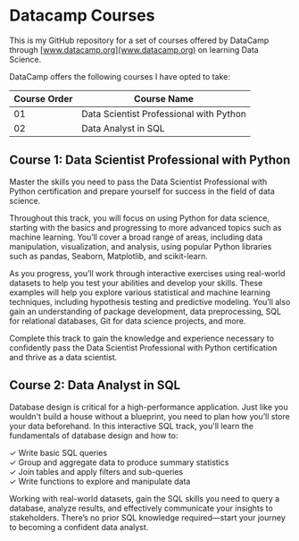 # Datacamp Courses

This is my GitHub repository for a set of courses offered by DataCamp through [www.datacamp.org](www.datacamp.org) on learning Data Science.

DataCamp offers the following courses I have opted to take:

| Course Order      | Course Name |
| ----------- | ----------- |
| 01      | Data Scientist Professional with Python       |
| 02   | Data Analyst in SQL        |

## Course 1: Data Scientist Professional with Python

Master the skills you need to pass the Data Scientist Professional with Python certification and prepare yourself for success in the field of data science.

Throughout this track, you will focus on using Python for data science, starting with the basics and progressing to more advanced topics such as machine learning. You’ll cover a broad range of areas, including data manipulation, visualization, and analysis, using popular Python libraries such as pandas, Seaborn, Matplotlib, and scikit-learn.

As you progress, you’ll work through interactive exercises using real-world datasets to help you test your abilities and develop your skills. These examples will help you explore various statistical and machine learning techniques, including hypothesis testing and predictive modeling. You’ll also gain an understanding of package development, data preprocessing, SQL for relational databases, Git for data science projects, and more.

Complete this track to gain the knowledge and experience necessary to confidently pass the Data Scientist Professional with Python certification and thrive as a data scientist.

## Course 2: Data Analyst in SQL

Database design is critical for a high-performance application. Just like you wouldn't build a house without a blueprint, you need to plan how you’ll store your data beforehand. In this interactive SQL track, you'll learn the fundamentals of database design and how to:

✓ Write basic SQL queries  
✓ Group and aggregate data to produce summary statistics  
✓ Join tables and apply filters and sub-queries  
✓ Write functions to explore and manipulate data

Working with real-world datasets, gain the SQL skills you need to query a database, analyze results, and effectively communicate your insights to stakeholders. There’s no prior SQL knowledge required—start your journey to becoming a confident data analyst.